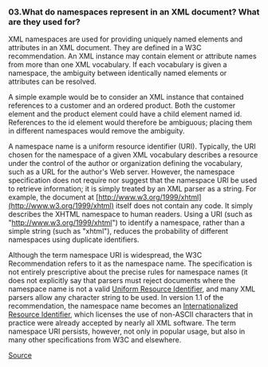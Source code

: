 ### 03.What do namespaces represent in an XML document? What are they used for?

XML namespaces are used for providing uniquely named elements and attributes in an XML document. They are defined in a W3C recommendation. An XML instance may contain element or attribute names from more than one XML vocabulary. If each vocabulary is given a namespace, the ambiguity between identically named elements or attributes can be resolved.

A simple example would be to consider an XML instance that contained references to a customer and an ordered product. Both the customer element and the product element could have a child element named id. References to the id element would therefore be ambiguous; placing them in different namespaces would remove the ambiguity.

A namespace name is a uniform resource identifier (URI). Typically, the URI chosen for the namespace of a given XML vocabulary describes a resource under the control of the author or organization defining the vocabulary, such as a URL for the author's Web server. However, the namespace specification does not require nor suggest that the namespace URI be used to retrieve information; it is simply treated by an XML parser as a string. For example, the document at [http://www.w3.org/1999/xhtml](http://www.w3.org/1999/xhtml) itself does not contain any code. It simply describes the XHTML namespace to human readers. Using a URI (such as "http://www.w3.org/1999/xhtml") to identify a namespace, rather than a simple string (such as "xhtml"), reduces the probability of different namespaces using duplicate identifiers.

Although the term namespace URI is widespread, the W3C Recommendation refers to it as the namespace name. The specification is not entirely prescriptive about the precise rules for namespace names (it does not explicitly say that parsers must reject documents where the namespace name is not a valid [Uniform Resource Identifier](https://en.wikipedia.org/wiki/Uniform_Resource_Identifier), and many XML parsers allow any character string to be used. In version 1.1 of the recommendation, the namespace name becomes an [Internationalized Resource Identifier](https://en.wikipedia.org/wiki/Internationalized_resource_identifier), which licenses the use of non-ASCII characters that in practice were already accepted by nearly all XML software. The term namespace URI persists, however, not only in popular usage, but also in many other specifications from W3C and elsewhere.

[Source](https://en.wikipedia.org/wiki/XML_namespace)